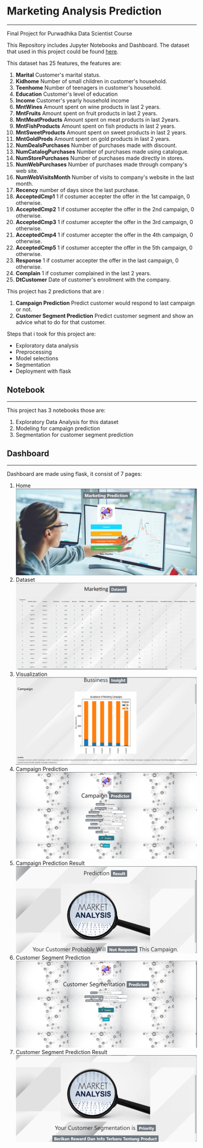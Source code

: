 # Marketing Analysis Prediction
---

Final Project for Purwadhika Data Scientist Course

This Repository includes Jupyter Notebooks and Dashboard. The dataset that used in this project could be found [here](https://www.kaggle.com/jackdaoud/marketing-data).

This dataset has 25 features, the features are:
1. **Marital** Customer's marital status.
2. **Kidhome** Number of small children in customer's household.
3. **Teenhome** Number of teenagers in customer's household.
4. **Education** Customer's level of education
5. **Income** Customer's yearly household income
6. **MntWines** Amount spent on wine products in last 2 years.
7. **MntFruits** Amount spent on fruit products in last 2 years.
8. **MntMeatProducts** Amount spent on meat products in last 2years.
9. **MntFishProducts** Amount spent on fish products in last 2 years.
10. **MntSweetProducts** Amount spent on sweet products in last 2 years.
11. **MntGoldProds** Amount spent on gold products in last 2 years.
12. **NumDealsPurchases** Number of purchases made with discount.
13. **NumCatalogPurchases** Number of purchases made using catalogue.
14. **NumStorePurchases** Number of purchases made directly in stores.
15. **NumWebPurchases** Number of purchases made through company's web site.
16. **NumWebVisitsMonth** Number of visits to company's website in the last month.
17. **Recency** number of days since the last purchase.
18. **AcceptedCmp1** 1 if costumer accepter the offer in the 1st campaign, 0 otherwise.
19. **AcceptedCmp2** 1 if costumer accepter the offer in the 2nd campaign, 0 otherwise.
20. **AcceptedCmp3** 1 if costumer accepter the offer in the 3rd campaign, 0 otherwise.
21. **AcceptedCmp4** 1 if costumer accepter the offer in the 4th campaign, 0 otherwise.
22. **AcceptedCmp5** 1 if costumer accepter the offer in the 5th campaign, 0 otherwise.
23. **Response** 1 if costumer accepter the offer in the last campaign, 0 otherwise.
24. **Complain** 1 if costumer complained in the last 2 years.
25. **DtCustomer** Date of customer's enrollment with the company.

This project has 2 predictions that are :
1. **Campaign Prediction** Predict customer would respond to last campaign or not.
2. **Customer Segment Prediction** Predict customer segment and show an advice what to do for that customer.

Steps that i took for this project are:
 - Exploratory data analysis
 - Preprocessing
 - Model selections
 - Segmentation
 - Deployment with flask

## Notebook
___
This project has 3 notebooks those are:
1. Exploratory Data Analysis for this dataset
2. Modeling for campaign prediction
3. Segmentation for customer segment prediction

## Dashboard
___
Dashboard are made using flask, it consist of 7 pages:
1. Home
![Home Page](/assets/home.png "Home Page")
2. Dataset
![Dataset](/assets/dataset.png "Dataset")
3. Visualization
![Visualization](/assets/visualization.png "Visualization")
4. Campaign Prediction
![Campaign Prediction](/assets/campaign_predict.png "Campaign Prediction")
5. Campaign Prediction Result
![Campaign Prediction Result](/assets/campaign_predict_result.png "Campaign Prediction Result")
6. Customer Segment Prediction
![Customer Segment Prediction](/assets/cust_seg_predict.png "Customer Segment Prediction")
7. Customer Segment Prediction Result
![Customer Segment Prediction Result](/assets/cust_seg_predict_result.png "Customer Segment Prediction Result")